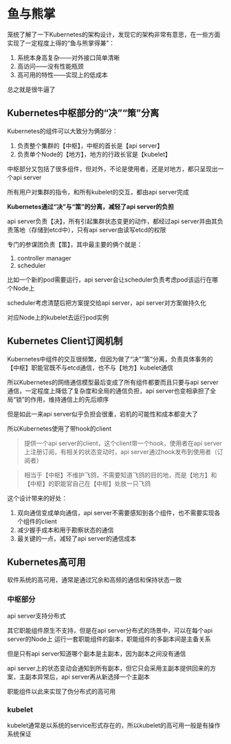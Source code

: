 # 鱼与熊掌
笼统了解了一下Kubernetes的架构设计，发现它的架构非常有意思，在一些方面实现了一定程度上得的“鱼与熊掌得兼”：
1. 系统本身高复杂——对外接口简单清晰
2. 高访问——没有性能瓶颈
3. 高可用的特性——实现上的低成本

总之就是很牛逼了

## Kubernetes中枢部分的“决”“策”分离

Kubernetes的组件可以大致分为俩部分：
1. 负责整个集群的【中枢】，中枢的首长是【api server】
2. 负责单个Node的【地方】，地方的行政长官是【kubelet】

中枢部分又包括了很多组件，但对外，不论是使用者，还是对地方，都只呈现出一个api server

所有用户对集群的指令，和所有kubelet的交互，都由api server完成

**Kubernetes通过“决”与“策”的分离，减轻了api server的负担**

api server负责【决】，所有引起集群状态变更的动作，都经过api server并由其负责落地（存储到etcd中），只有api server由读写etcd的权限

专门的参谋团负责【策】，其中最主要的俩个就是：
1. controller manager
2. scheduler

比如一个新的pod需要运行，api server会让scheduler负责考虑pod该运行在哪个Node上

scheduler考虑清楚后把方案提交给api server，api server对方案做持久化

对应Node上的kubelet去运行pod实例

## Kubernetes Client订阅机制
Kubernetes中组件的交互很频繁，但因为做了“决”“策”分离，负责具体事务的【中枢】职能官既不与etcd通信，也不与【地方】kubelet通信

所以Kubernetes的网络通信模型最后变成了所有组件都要而且只要与api server通信，一定程度上降低了复杂度和全局的通信负担，api server也变相承担了全局“锁”的作用，维持通信上的先后顺序

但是如此一来api server似乎负担会很重，宕机的可能性和成本都变大了

所以Kubernetes使用了带hook的client

> 提供一个api server的client，这个client带一个hook，使用者在api server上注册订阅，有相关的状态变动时，api server通过hook发布到使用者（订阅者）

> 相当于【中枢】不维护飞鸽，不需要知道飞鸽的目的地，而是【地方】和【中枢】的职能官自己在【中枢】处放一只飞鸽

这个设计带来的好处：
1. 双向通信变成单向通信，api server不需要感知到各个组件，也不需要实现各个组件的client
2. 减少握手成本和用于勘察状态的通信
3. 最关键的一点，减轻了api server的通信成本


## Kubernetes高可用
软件系统的高可用，通常是通过冗余和高频的通信和保持状态一致

### 中枢部分
api server支持分布式

其它职能组件原生不支持，但是在api server分布式的场景中，可以在每个api server的Node上
运行一套职能组件的副本，职能组件的多副本间是主备关系

但是只有api server知道哪个副本是主副本，因为副本之间没有通信

api server上的状态变动会通知到所有副本，但它只会采用主副本提供回来的方案，主副本异常后，api server再从新选择一个主副本

职能组件以此来实现了伪分布式的高可用

### kubelet
kubelet通常是以系统的service形式存在的，所以kubelet的高可用一般是有操作系统保证

